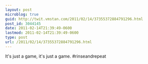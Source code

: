 ```yaml
---
layout: post
microblog: true
guid: http://twit.vmstan.com/2011/02/14/37355372884791296.html
post_id: 3044145
date: 2011-02-14T21:39:49-0600
lastmod: 2011-02-14T21:39:49-0600
type: post
url: /2011/02/14/37355372884791296.html
---
```

It's just a game, it's just a game. #rinseandrepeat
